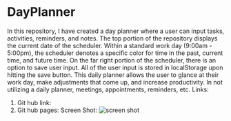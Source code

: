# DayPlanner
In this repository, I have created a day planner where a user can input tasks, activities, reminders, and notes. 
The top portion of the repository displays the current date of the scheduler. 
Within a standard work day (9:00am - 5:00pm), the scheduler denotes a specific color for time in the past, current time, and future time. On the far right portion of the scheduler, there is an option to save user input. 
All of the user input is stored in localStorage upon hitting the save button.
This daily planner allows the user to glance at their work day, make adjustments that come up, and increase productivity. In not utilizing a daily planner, meetings, appointments, reminders, etc. 
Links:
1. Git hub link:
2. Git hub pages:
Screen Shot:
![screen shot](./images/image.png)
